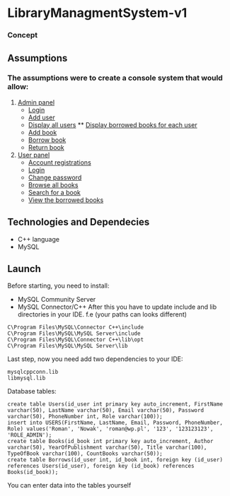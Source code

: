 # LibraryManagmentSystem-v1
### Concept
## Assumptions
### The assumptions were to create a console system that would allow:

1. [Admin panel](#admin-panel)
   * [Login](#admin-login)
   * [Add user](#add-user)
   * [Display all users](#display-all-users)
      ** [Display borrowed books for each user](#display-borrowed-books)
   * [Add book](#add-book)
   * [Borrow book](#borrow-book)
   * [Return book](#return-book)
2. [User panel](#user-panel)
   * [Account registrations](#registration-form-user)
   * [Login](#login-page)
   * [Change password](#change-password)
   * [Browse all books](#browse-all-books)
   * [Search for a book](#search-for-a-book)
   * [View the borrowed books](#view-the-borrowed-books)

## Technologies and Dependecies

* C++ language
* MySQL

## Launch
Before starting, you need to install:
* MySQL Community Server
* MySQL Connector/C++
After this you have to update include and lib directories in your IDE.
f.e (your paths can looks different)
```
C\Program Files\MySQL\Connector C++\include
C\Program Files\MySQL\MySQL Server\include
C\Program Files\MySQL\Connector C++\lib\opt
C\Program Files\MySQL\MySQL Server\lib
```
Last step, now you need add two dependencies to your IDE:
```
mysqlcppconn.lib
libmysql.lib
```
Database tables:
```
create table Users(id_user int primary key auto_increment, FirstName varchar(50), LastName varchar(50), Email varchar(50), Password varchar(50), PhoneNumber int, Role varchar(100));
insert into USERS(FirstName, LastName, Email, Password, PhoneNumber, Role) values('Roman', 'Nowak', 'roman@wp.pl', '123', '123123123', 'ROLE_ADMIN');
create table Books(id_book int primary key auto_increment, Author varchar(50), YearOfPublishment varchar(50), Title varchar(100), TypeOfBook varchar(100), CountBooks varchar(50));
create table Borrows(id_user int, id_book int, foreign key (id_user) references Users(id_user), foreign key (id_book) references Books(id_book));
```
You can enter data into the tables yourself
